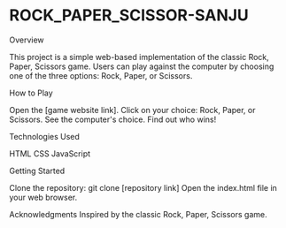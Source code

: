 # ROCK_PAPER_SCISSOR-SANJU

Overview

This project is a simple web-based implementation of the classic Rock, Paper, Scissors game. Users can play against the computer by choosing one of the three options: Rock, Paper, or Scissors.

How to Play

Open the [game website link].
Click on your choice: Rock, Paper, or Scissors.
See the computer's choice.
Find out who wins!

Technologies Used

HTML
CSS
JavaScript

Getting Started

Clone the repository: git clone [repository link]
Open the index.html file in your web browser.


Acknowledgments
Inspired by the classic Rock, Paper, Scissors game.
